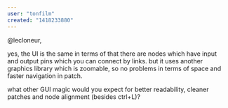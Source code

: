 ```yaml
---
user: "tonfilm"
created: "1418233880"
---
```


@lecloneur,

yes, the UI is the same in terms of that there are nodes which have input and output pins which you can connect by links. but it uses another graphics library which is zoomable, so no problems in terms of space and faster navigation in patch.

what other GUI magic would you expect for better readability, cleaner patches and node alignment (besides ctrl+L)?
